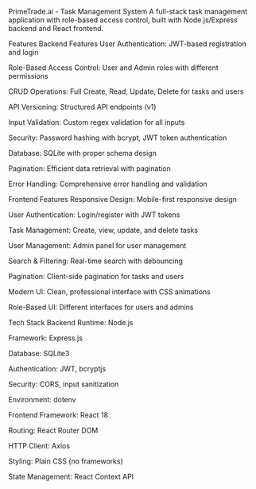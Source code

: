 PrimeTrade.ai - Task Management System
A full-stack task management application with role-based access control, built with Node.js/Express backend and React frontend.

Features
Backend Features
User Authentication: JWT-based registration and login

Role-Based Access Control: User and Admin roles with different permissions

CRUD Operations: Full Create, Read, Update, Delete for tasks and users

API Versioning: Structured API endpoints (v1)

Input Validation: Custom regex validation for all inputs

Security: Password hashing with bcrypt, JWT token authentication

Database: SQLite with proper schema design

Pagination: Efficient data retrieval with pagination

Error Handling: Comprehensive error handling and validation

Frontend Features
Responsive Design: Mobile-first responsive design

User Authentication: Login/register with JWT tokens

Task Management: Create, view, update, and delete tasks

User Management: Admin panel for user management

Search & Filtering: Real-time search with debouncing

Pagination: Client-side pagination for tasks and users

Modern UI: Clean, professional interface with CSS animations

Role-Based UI: Different interfaces for users and admins

Tech Stack
Backend
Runtime: Node.js

Framework: Express.js

Database: SQLite3

Authentication: JWT, bcryptjs

Security: CORS, input sanitization

Environment: dotenv

Frontend
Framework: React 18

Routing: React Router DOM

HTTP Client: Axios

Styling: Plain CSS (no frameworks)

State Management: React Context API
